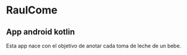 # RaulCome

## App android kotlin

Esta app nace con el objetivo de anotar cada toma de leche de un bebe.
